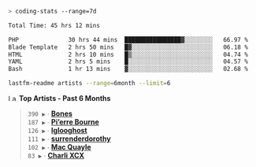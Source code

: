 ```zsh
> coding-stats --range=7d
```

<!--START_SECTION:waka-->

```txt
Total Time: 45 hrs 12 mins

PHP              30 hrs 44 mins  ████████████████▓░░░░░░░░   66.97 %
Blade Template   2 hrs 50 mins   █▓░░░░░░░░░░░░░░░░░░░░░░░   06.18 %
HTML             2 hrs 10 mins   █▒░░░░░░░░░░░░░░░░░░░░░░░   04.74 %
YAML             2 hrs 5 mins    █░░░░░░░░░░░░░░░░░░░░░░░░   04.57 %
Bash             1 hr 13 mins    ▓░░░░░░░░░░░░░░░░░░░░░░░░   02.68 %
```

<!--END_SECTION:waka-->

```zsh
lastfm-readme artists --range=6month --limit=6
```

<!--START_LASTFM_ARTISTS:{"period": "6month", "rows": 6}-->
<a href="https://last.fm" target="_blank"><img src="https://user-images.githubusercontent.com/17434202/215290617-e793598d-d7c9-428f-9975-156db1ba89cc.svg" alt="Last.fm Logo" width="18" height="13"/></a> **Top Artists - Past 6 Months**

> `390 ▶️` ∙ **[Bones](https://www.last.fm/music/Bones)**<br/>
> `187 ▶️` ∙ **[Pi’erre Bourne](https://www.last.fm/music/Pi%E2%80%99erre+Bourne)**<br/>
> `126 ▶️` ∙ **[Iglooghost](https://www.last.fm/music/Iglooghost)**<br/>
> `111 ▶️` ∙ **[surrenderdorothy](https://www.last.fm/music/surrenderdorothy)**<br/>
> `102 ▶️` ∙ **[Mac Quayle](https://www.last.fm/music/Mac+Quayle)**<br/>
> `83 ▶️` ∙ **[Charli XCX](https://www.last.fm/music/Charli+XCX)**<br/>
<!--END_LASTFM_ARTISTS-->
